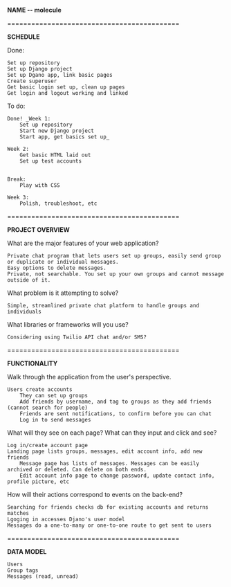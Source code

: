 
**NAME  -- molecule**

===========================================

**SCHEDULE**

Done:

    Set up repository
    Set up Django project
    Set up Dgano app, link basic pages 
    Create superuser
    Get basic login set up, clean up pages
    Get login and logout working and linked 


To do:

    Done! _Week 1: 
        Set up repository
        Start new Django project
        Start app, get basics set up_
       
    Week 2:
        Get basic HTML laid out
        Set up test accounts
        
        
    Break:
        Play with CSS
    
    Week 3:
        Polish, troubleshoot, etc
        

===========================================

**PROJECT OVERVIEW**

What are the major features of your web application?

    Private chat program that lets users set up groups, easily send group or duplicate or individual messages.
    Easy options to delete messages.
    Private, not searchable. You set up your own groups and cannot message outside of it.

What problem is it attempting to solve?

    Simple, streamlined private chat platform to handle groups and individuals

What libraries or frameworks will you use?

    Considering using Twilio API chat and/or SMS?  


===========================================

**FUNCTIONALITY**

Walk through the application from the user's perspective.

    Users create accounts
        They can set up groups
        Add friends by username, and tag to groups as they add friends (cannot search for people)
        Friends are sent notifications, to confirm before you can chat
        Log in to send messages


What will they see on each page? What can they input and click and see?

    Log in/create account page
    Landing page lists groups, messages, edit account info, add new friends
        Message page has lists of messages. Messages can be easily archived or deleted. Can delete on both ends.
        Edit account info page to change password, update contact info, profile picture, etc

How will their actions correspond to events on the back-end?

    Searching for friends checks db for existing accounts and returns matches 
    Lgoging in accesses Djano's user model
    Messages do a one-to-many or one-to-one route to get sent to users


===========================================

**DATA MODEL**

    Users
    Group tags
    Messages (read, unread)
